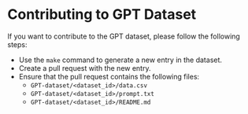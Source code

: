 # Contributing to GPT Dataset

If you want to contribute to the GPT dataset, please follow the following steps:

- Use the `make` command to generate a new entry in the dataset.
- Create a pull request with the new entry.
- Ensure that the pull request contains the following files:
  - `GPT-dataset/<dataset_id>/data.csv`
  - `GPT-dataset/<dataset_id>/prompt.txt`
  - `GPT-dataset/<dataset_id>/README.md`